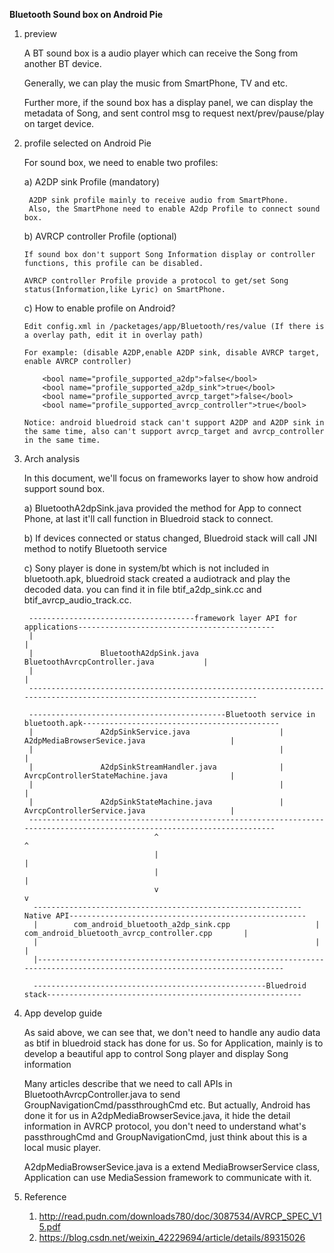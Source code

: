 **Bluetooth Sound box on Android Pie**

  1. preview
  
       A BT sound box is a audio player which can receive the Song from another BT device.
       
       Generally, we can play the music from SmartPhone, TV and etc.
       
       Further more, if the sound box has a display panel, we can display the metadata of Song, and sent control msg to request next/prev/pause/play on target device.
  
  2. profile selected on Android Pie
    
      For sound box, we need to enable two profiles:
      
      a) A2DP sink Profile (mandatory)
      
          A2DP sink profile mainly to receive audio from SmartPhone.
          Also, the SmartPhone need to enable A2dp Profile to connect sound box.
      
      b) AVRCP controller Profile (optional)
       
         If sound box don't support Song Information display or controller functions, this profile can be disabled.
         
         AVRCP controller Profile provide a protocol to get/set Song status(Information,like Lyric) on SmartPhone.
         
      c) How to enable profile on Android?
      
         Edit config.xml in /packetages/app/Bluetooth/res/value (If there is a overlay path, edit it in overlay path)
         
         For example: (disable A2DP,enable A2DP sink, disable AVRCP target, enable AVRCP controller)
         
             <bool name="profile_supported_a2dp">false</bool>
             <bool name="profile_supported_a2dp_sink">true</bool>
             <bool name="profile_supported_avrcp_target">false</bool>
             <bool name="profile_supported_avrcp_controller">true</bool>
             
         Notice: android bluedroid stack can't support A2DP and A2DP sink in the same time, also can't support avrcp_target and avrcp_controller in the same time.
  3. Arch analysis
  
      In this document, we'll focus on frameworks layer to show how android support sound box.
      
      a)  BluetoothA2dpSink.java  provided the method for App to connect Phone, at last it'll call function in Bluedroid stack to connect.
      
      b)  If devices connected or status changed, Bluedroid stack will call JNI method to notify Bluetooth service 
      
      c)  Sony player is done in system/bt which is not included in bluetooth.apk, bluedroid stack created a audiotrack and play the decoded data.
      you can find it in file btif_a2dp_sink.cc and btif_avrcp_audio_track.cc.
      
      
          -------------------------------------framework layer API for applications--------------------------------------------    
          |                                                                                                                   |
          |               BluetoothA2dpSink.java                                      BluetoothAvrcpController.java           |
          |                                                                                                                   |
          ----------------------------------------------------------------------------------------------------------------------
      
          --------------------------------------------Bluetooth service in bluetooth.apk--------------------------------------------
          |               A2dpSinkService.java                    |                   A2dpMediaBrowserSevice.java                   |
          |                                                       |                                                                 |
          |               A2dpSinkStreamHandler.java              |                   AvrcpControllerStateMachine.java              |
          |                                                       |                                                                 |
          |               A2dpSinkStateMachine.java               |                   AvrcpControllerService.java                   |
          --------------------------------------------------------------------------------------------------------------------------
                                      ^                                                              ^
                                      |                                                              |
                                      |                                                              |
                                      v                                                              v
           ------------------------------------------------------------Native API-----------------------------------------------------
           |        com_android_bluetooth_a2dp_sink.cpp                   |          com_android_bluetooth_avrcp_controller.cpp       |
           |                                                              |                                                           |
           |--------------------------------------------------------------------------------------------------------------------------
           
           ----------------------------------------------------Bluedroid stack---------------------------------------------------------
  4. App develop guide
     
     As said above, we can see that, we don't need to handle any audio data as btif in bluedroid stack has done for us.
     So for Application, mainly is to develop a beautiful app to control Song player and display Song information
     
     Many articles describe that we need to call APIs  in BluetoothAvrcpController.java to send GroupNavigationCmd/passthroughCmd etc.
     But actually, Android has done it for us in A2dpMediaBrowserSevice.java, it hide the detail information in AVRCP protocol, you don't need to
     understand what's passthroughCmd and GroupNavigationCmd, just think about this is a local music player.
     
     A2dpMediaBrowserSevice.java is a extend MediaBrowserService class, Application can use MediaSession framework to communicate with it.
     
     
 5. Reference
 
     1. http://read.pudn.com/downloads780/doc/3087534/AVRCP_SPEC_V15.pdf
     2. https://blog.csdn.net/weixin_42229694/article/details/89315026
